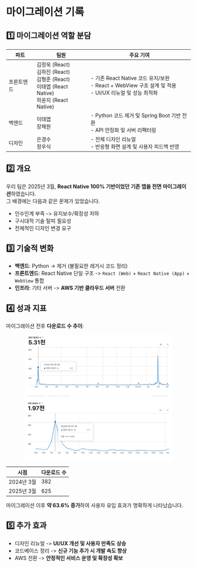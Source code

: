 # 마이그레이션 기록

## 1️⃣ 마이그레이션 역할 분담

<div align="center">

| 파트 | 팀원 | 주요 기여 |
|------|------|-----------|
| 프론트엔드 | 김정욱 (React)<br>김하진 (React)<br>김형준 (React)<br>이태엽 (React Native)<br>하윤지 (React Native) | - 기존 React Native 코드 유지/보완<br>- React + WebView 구조 설계 및 적용<br>- UI/UX 리뉴얼 및 성능 최적화 |
| 백엔드 | 이태엽<br>장채원 | - Python 코드 제거 및 Spring Boot 기반 전환<br>- API 안정화 및 서버 리팩터링 |
| 디자인 | 은경수<br>정우식 | - 전체 디자인 리뉴얼<br>- 반응형 화면 설계 및 사용자 피드백 반영 |

</div>



## 2️⃣ 개요

우리 팀은 2025년 3월, **React Native 100% 기반이었던 기존 앱을 전면 마이그레이션**하였습니다.  
그 배경에는 다음과 같은 문제가 있었습니다.

- 인수인계 부족 -> 유지보수/확장성 저하
- 구시대적 기술 탈피 필요성
- 전체적인 디자인 변경 요구



## 3️⃣ 기술적 변화

- **백엔드**: Python -> 제거 (불필요한 레거시 코드 정리)  
- **프론트엔드**: React Native 단일 구조 -> `React (Web)` + `React Native (App)` + `WebView` 통합  
- **인프라**: 기타 서버 -> **AWS 기반 클라우드 서버** 전환  



## 4️⃣ 성과 지표

마이그레이션 전후 **다운로드 수 추이**:

<div align="center">
  <img src="../assets/migration/downloads-24.png" alt="2024년 다운로드 수" width="400"/>
  <img src="../assets/migration/downloads-25.png" alt="2025년 다운로드 수" width="400"/>
</div>

<div align="center">

| 시점 | 다운로드 수 |
|------|-----------|
| 2024년 3월 | 382 |
| 2025년 3월 | 625 |

</div>

마이그레이션 이후 **약 63.6% 증가**하여 사용자 유입 효과가 명확하게 나타났습니다.  



## 5️⃣ 추가 효과
- 디자인 리뉴얼 -> **UI/UX 개선 및 사용자 만족도 상승**  
- 코드베이스 정리 -> **신규 기능 추가 시 개발 속도 향상**  
- AWS 전환 -> **안정적인 서비스 운영 및 확장성 확보**  

